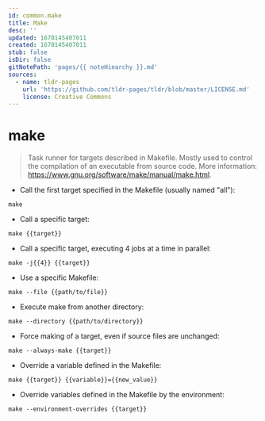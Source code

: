 ```yaml
---
id: common.make
title: Make
desc: ''
updated: 1670145407011
created: 1670145407011
stub: false
isDir: false
gitNotePath: 'pages/{{ noteHiearchy }}.md'
sources:
  - name: tldr-pages
    url: 'https://github.com/tldr-pages/tldr/blob/master/LICENSE.md'
    license: Creative Commons
---
```

# make

> Task runner for targets described in Makefile.
> Mostly used to control the compilation of an executable from source code.
> More information: <https://www.gnu.org/software/make/manual/make.html>.

- Call the first target specified in the Makefile (usually named "all"):

`make`

- Call a specific target:

`make {{target}}`

- Call a specific target, executing 4 jobs at a time in parallel:

`make -j{{4}} {{target}}`

- Use a specific Makefile:

`make --file {{path/to/file}}`

- Execute make from another directory:

`make --directory {{path/to/directory}}`

- Force making of a target, even if source files are unchanged:

`make --always-make {{target}}`

- Override a variable defined in the Makefile:

`make {{target}} {{variable}}={{new_value}}`

- Override variables defined in the Makefile by the environment:

`make --environment-overrides {{target}}`

